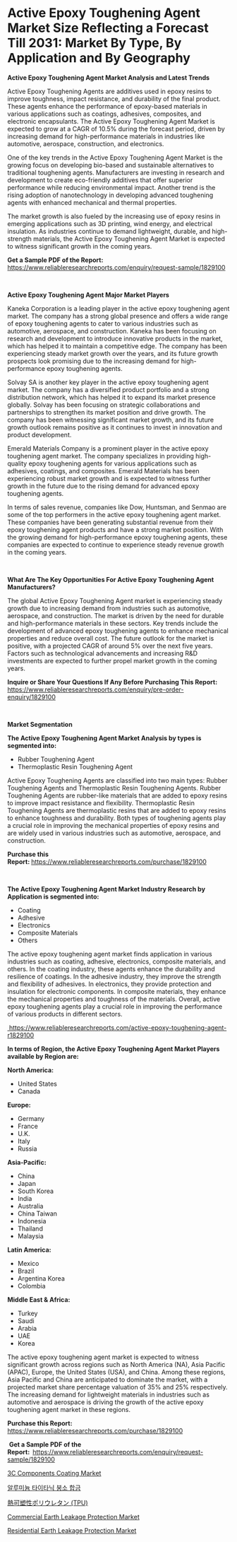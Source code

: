 <p><h1>Active Epoxy Toughening Agent Market Size Reflecting a Forecast Till 2031: Market By Type, By Application and By Geography</h1></p><p><strong>Active Epoxy Toughening Agent Market Analysis and Latest Trends</strong></p>
<p><p>Active Epoxy Toughening Agents are additives used in epoxy resins to improve toughness, impact resistance, and durability of the final product. These agents enhance the performance of epoxy-based materials in various applications such as coatings, adhesives, composites, and electronic encapsulants. The Active Epoxy Toughening Agent Market is expected to grow at a CAGR of 10.5% during the forecast period, driven by increasing demand for high-performance materials in industries like automotive, aerospace, construction, and electronics.</p><p>One of the key trends in the Active Epoxy Toughening Agent Market is the growing focus on developing bio-based and sustainable alternatives to traditional toughening agents. Manufacturers are investing in research and development to create eco-friendly additives that offer superior performance while reducing environmental impact. Another trend is the rising adoption of nanotechnology in developing advanced toughening agents with enhanced mechanical and thermal properties.</p><p>The market growth is also fueled by the increasing use of epoxy resins in emerging applications such as 3D printing, wind energy, and electrical insulation. As industries continue to demand lightweight, durable, and high-strength materials, the Active Epoxy Toughening Agent Market is expected to witness significant growth in the coming years.</p></p>
<p><strong>Get a Sample PDF of the Report:&nbsp;</strong> <a href="https://www.reliableresearchreports.com/enquiry/request-sample/1829100">https://www.reliableresearchreports.com/enquiry/request-sample/1829100</a></p>
<p>&nbsp;</p>
<p><strong>Active Epoxy Toughening Agent Major Market Players</strong></p>
<p><p>Kaneka Corporation is a leading player in the active epoxy toughening agent market. The company has a strong global presence and offers a wide range of epoxy toughening agents to cater to various industries such as automotive, aerospace, and construction. Kaneka has been focusing on research and development to introduce innovative products in the market, which has helped it to maintain a competitive edge. The company has been experiencing steady market growth over the years, and its future growth prospects look promising due to the increasing demand for high-performance epoxy toughening agents.</p><p>Solvay SA is another key player in the active epoxy toughening agent market. The company has a diversified product portfolio and a strong distribution network, which has helped it to expand its market presence globally. Solvay has been focusing on strategic collaborations and partnerships to strengthen its market position and drive growth. The company has been witnessing significant market growth, and its future growth outlook remains positive as it continues to invest in innovation and product development.</p><p>Emerald Materials Company is a prominent player in the active epoxy toughening agent market. The company specializes in providing high-quality epoxy toughening agents for various applications such as adhesives, coatings, and composites. Emerald Materials has been experiencing robust market growth and is expected to witness further growth in the future due to the rising demand for advanced epoxy toughening agents.</p><p>In terms of sales revenue, companies like Dow, Huntsman, and Senmao are some of the top performers in the active epoxy toughening agent market. These companies have been generating substantial revenue from their epoxy toughening agent products and have a strong market position. With the growing demand for high-performance epoxy toughening agents, these companies are expected to continue to experience steady revenue growth in the coming years.</p></p>
<p>&nbsp;</p>
<p><strong>What Are The Key Opportunities For Active Epoxy Toughening Agent Manufacturers?</strong></p>
<p><p>The global Active Epoxy Toughening Agent market is experiencing steady growth due to increasing demand from industries such as automotive, aerospace, and construction. The market is driven by the need for durable and high-performance materials in these sectors. Key trends include the development of advanced epoxy toughening agents to enhance mechanical properties and reduce overall cost. The future outlook for the market is positive, with a projected CAGR of around 5% over the next five years. Factors such as technological advancements and increasing R&D investments are expected to further propel market growth in the coming years.</p></p>
<p><strong>Inquire or Share Your Questions If Any Before Purchasing This Report:</strong> <a href="https://www.reliableresearchreports.com/enquiry/pre-order-enquiry/1829100">https://www.reliableresearchreports.com/enquiry/pre-order-enquiry/1829100</a></p>
<p>&nbsp;</p>
<p><strong>Market Segmentation</strong></p>
<p><strong>The Active Epoxy Toughening Agent Market Analysis by types is segmented into:</strong></p>
<p><ul><li>Rubber Toughening Agent</li><li>Thermoplastic Resin Toughening Agent</li></ul></p>
<p><p>Active Epoxy Toughening Agents are classified into two main types: Rubber Toughening Agents and Thermoplastic Resin Toughening Agents. Rubber Toughening Agents are rubber-like materials that are added to epoxy resins to improve impact resistance and flexibility. Thermoplastic Resin Toughening Agents are thermoplastic resins that are added to epoxy resins to enhance toughness and durability. Both types of toughening agents play a crucial role in improving the mechanical properties of epoxy resins and are widely used in various industries such as automotive, aerospace, and construction.</p></p>
<p><strong>Purchase this Report:&nbsp;</strong><a href="https://www.reliableresearchreports.com/purchase/1829100">https://www.reliableresearchreports.com/purchase/1829100</a></p>
<p>&nbsp;</p>
<p><strong>The Active Epoxy Toughening Agent Market Industry Research by Application is segmented into:</strong></p>
<p><ul><li>Coating</li><li>Adhesive</li><li>Electronics</li><li>Composite Materials</li><li>Others</li></ul></p>
<p><p>The active epoxy toughening agent market finds application in various industries such as coating, adhesive, electronics, composite materials, and others. In the coating industry, these agents enhance the durability and resilience of coatings. In the adhesive industry, they improve the strength and flexibility of adhesives. In electronics, they provide protection and insulation for electronic components. In composite materials, they enhance the mechanical properties and toughness of the materials. Overall, active epoxy toughening agents play a crucial role in improving the performance of various products in different sectors.</p></p>
<p><a href="https://www.reliableresearchreports.com/active-epoxy-toughening-agent-r1829100">&nbsp;https://www.reliableresearchreports.com/active-epoxy-toughening-agent-r1829100</a></p>
<p><strong>In terms of Region, the Active Epoxy Toughening Agent Market Players available by Region are:</strong></p>
<p>
    <p> <strong> North America: </strong>
        <ul>
            <li>United States</li>
            <li>Canada</li>
        </ul>
        </p> 
    <p> <strong> Europe: </strong>
        <ul>
            <li>Germany</li>
            <li>France</li>
            <li>U.K.</li>
            <li>Italy</li>
            <li>Russia</li>
        </ul>
        </p> 
    <p> <strong> Asia-Pacific: </strong>
        <ul>
            <li>China</li>
            <li>Japan</li>
            <li>South Korea</li>
            <li>India</li>
            <li>Australia</li>
            <li>China Taiwan</li>
            <li>Indonesia</li>
            <li>Thailand</li>
            <li>Malaysia</li>
        </ul>
        </p> 
    <p> <strong> Latin America: </strong>
        <ul>
            <li>Mexico</li>
            <li>Brazil</li>
            <li>Argentina Korea</li>
            <li>Colombia</li>
        </ul>
        </p> 
    <p> <strong> Middle East & Africa: </strong>
        <ul>
            <li>Turkey</li>
            <li>Saudi</li>
            <li>Arabia</li>
            <li>UAE</li>
            <li>Korea</li>
        </ul>
    </p>
    </p>
<p><p>The active epoxy toughening agent market is expected to witness significant growth across regions such as North America (NA), Asia Pacific (APAC), Europe, the United States (USA), and China. Among these regions, Asia Pacific and China are anticipated to dominate the market, with a projected market share percentage valuation of 35% and 25% respectively. The increasing demand for lightweight materials in industries such as automotive and aerospace is driving the growth of the active epoxy toughening agent market in these regions.</p></p>
<p><strong>Purchase this Report: </strong><a href="https://www.reliableresearchreports.com/purchase/1829100">https://www.reliableresearchreports.com/purchase/1829100</a></p>
<p>&nbsp;<strong>Get a Sample PDF of the Report:&nbsp;&nbsp;</strong><a href="https://www.reliableresearchreports.com/enquiry/request-sample/1829100">https://www.reliableresearchreports.com/enquiry/request-sample/1829100</a></p>
<p><strong></strong></p>
<p><p><a href="https://github.com/Angelnienowdseej3e45z3p8c/Market-Research-Report-List-2/blob/main/3c-components-coating-market.md">3C Components Coating Market</a></p><p><a href="https://github.com/Gregost89076vddcv/Market-Research-Report-List-1/blob/main/3972102104889.md">알루미늄 타이타닉 붕소 합금</a></p><p><a href="https://github.com/gfggqjbfys368009/Market-Research-Report-List-2/blob/main/4697147110125.md">熱可塑性ポリウレタン (TPU)</a></p><p><a href="https://issuu.com/reportprime-2/docs/commercial-earth-leakage-protection-market-size-20">Commercial Earth Leakage Protection Market</a></p><p><a href="https://issuu.com/reportprime-2/docs/residential-earth-leakage-protection-market-size-2">Residential Earth Leakage Protection Market</a></p></p>